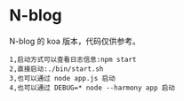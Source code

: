 N-blog
======

N-blog 的 koa 版本，代码仅供参考。

```
1,启动方式可以查看日志信息:npm start
2,直接启动:./bin/start.sh
3,也可以通过 node app.js 启动
4,也可以通过 DEBUG=* node --harmony app 启动

```